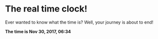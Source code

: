 # The real time clock!

Ever wanted to know what the time is? Well, your journey is about to end!

**The time is Nov 30, 2017, 06:34**